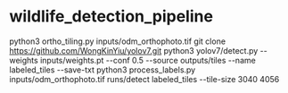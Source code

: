 # wildlife_detection_pipeline

python3 ortho_tiling.py inputs/odm_orthophoto.tif
git clone https://github.com/WongKinYiu/yolov7.git
python3 yolov7/detect.py --weights inputs/weights.pt --conf 0.5 --source outputs/tiles --name labeled_tiles --save-txt
python3 process_labels.py inputs/odm_orthophoto.tif runs/detect labeled_tiles --tile-size 3040 4056